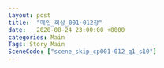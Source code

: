 ```yaml
---
layout: post
title:  "메인_회상_001~012장"
date:   2020-08-24 23:00:00 +0000
categories: Main
Tags: Story Main
SceneCode: ["scene_skip_cp001-012_q1_s10"]
---
```

